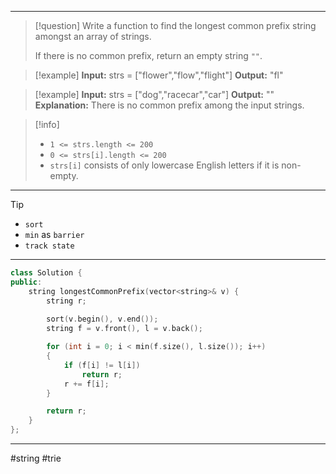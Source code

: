 ___

> [!question] 
> Write a function to find the longest common prefix string amongst an array of strings.
> 
> If there is no common prefix, return an empty string `""`. 

> [!example] 
> **Input:** strs = ["flower","flow","flight"]
**Output:** "fl" 

> [!example] 
> **Input:** strs = ["dog","racecar","car"]
**Output:** ""
**Explanation:** There is no common prefix among the input strings. 

> [!info] 
> - `1 <= strs.length <= 200`
> - `0 <= strs[i].length <= 200`
> - `strs[i]` consists of only lowercase English letters if it is non-empty. 

___

> [!tip] 
> - `sort`
> - `min` as `barrier`
> - `track state`

___

```cpp
class Solution {
public:
    string longestCommonPrefix(vector<string>& v) {
        string r;
        
        sort(v.begin(), v.end());
        string f = v.front(), l = v.back();

        for (int i = 0; i < min(f.size(), l.size()); i++)
        {
            if (f[i] != l[i])
                return r;
            r += f[i];
        }

        return r;
    }
};
```

___

#string #trie